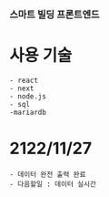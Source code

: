### 스마트 빌딩 프론트엔드

# 사용 기술

    - react
    - next
    - node.js
    - sql
    -mariardb

# 2122/11/27

    - 데이터 완전 출력 완료
    - 다음할일 : 데이터 실시간
